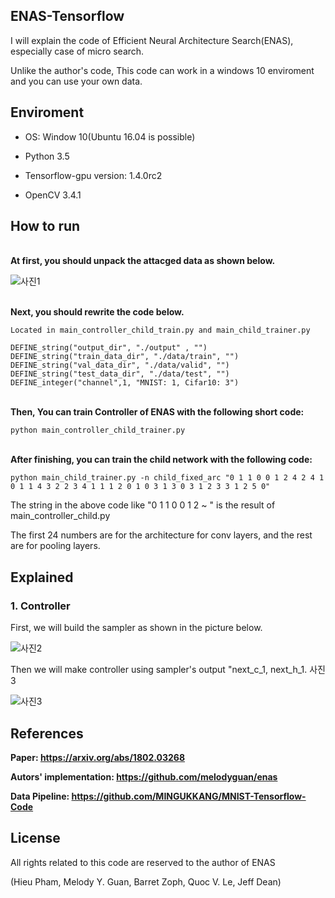 ## ENAS-Tensorflow

I will explain the code of Efficient Neural Architecture Search(ENAS), especially case of micro search.

Unlike the author's code, This code can work in a windows 10 enviroment and you can use your own data.



## Enviroment
- OS: Window 10(Ubuntu 16.04 is possible)

- Python 3.5

- Tensorflow-gpu version:  1.4.0rc2 

- OpenCV 3.4.1

## How to run

**<br/>At first, you should unpack the attacged data as shown below.**

![사진1](https://github.com/MINGUKKANG/ENAS-Tensorflow/blob/master/images/unpack.PNG)

**<br/> Next, you should rewrite the code below.**

```
Located in main_controller_child_train.py and main_child_trainer.py

DEFINE_string("output_dir", "./output" , "")
DEFINE_string("train_data_dir", "./data/train", "")
DEFINE_string("val_data_dir", "./data/valid", "")
DEFINE_string("test_data_dir", "./data/test", "")
DEFINE_integer("channel",1, "MNIST: 1, Cifar10: 3")
```

**<br/>Then, You can train Controller of ENAS with the following short code:**
```
python main_controller_child_trainer.py
```
**<br/>After finishing,   you can train the child network with the following code:**
```
python main_child_trainer.py -n child_fixed_arc "0 1 1 0 0 1 2 4 2 4 1 0 1 1 4 3 2 2 3 4 1 1 1 2 0 1 0 3 1 3 0 3 1 2 3 3 1 2 5 0"
```

The string in the above code like "0 1 1 0 0 1 2 ~ " is the result of main_controller_child.py

The first 24 numbers are for the architecture for conv layers, and the rest are for pooling layers.

## Explained

### 1. Controller

First, we will build the sampler as shown in the picture below.

![사진2](https://github.com/MINGUKKANG/ENAS-Tensorflow/blob/master/images/Controller_init.png)

Then we will make controller using sampler's output "next_c_1, next_h_1. 사진3

![사진3](https://github.com/MINGUKKANG/ENAS-Tensorflow/blob/master/images/Controller_img.png)

## References
**Paper: https://arxiv.org/abs/1802.03268**

**Autors' implementation: https://github.com/melodyguan/enas**

**Data Pipeline: https://github.com/MINGUKKANG/MNIST-Tensorflow-Code**

## License
All rights related to this code are reserved to the author of ENAS

(Hieu Pham, Melody Y. Guan, Barret Zoph, Quoc V. Le, Jeff Dean)
